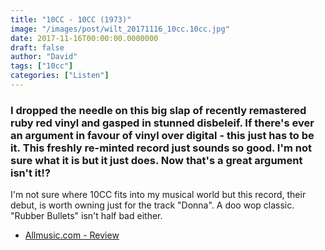 ```yaml
---
title: "10CC - 10CC (1973)"
image: "/images/post/wilt_20171116_10cc.10cc.jpg"
date: 2017-11-16T00:00:00.0000000
draft: false
author: "David"
tags: ["10cc"]
categories: ["Listen"]
---
```

### I dropped the needle on this big slap of recently remastered ruby red vinyl and gasped in stunned disbeleif. If there's ever an argument in favour of vinyl over digital - this just has to be it. This freshly re-minted record just sounds so good. I'm not sure what it is but it just does. Now that's a great argument isn't it!?

 I'm not sure where 10CC fits into my musical world but this record, their debut, is worth owning just for the track "Donna". A doo wop classic. "Rubber Bullets" isn't half bad either.

-  [Allmusic.com - Review](https://www.allmusic.com/album/10cc-mw0000311059)